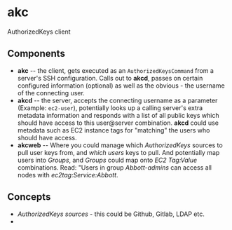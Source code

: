 # akc
AuthorizedKeys client

## Components

- **akc** -- the client, gets executed as an `AuthorizedKeysCommand` from a server's SSH configuration. Calls out to **akcd**, passes on certain configured information (optional) as well as the obvious - the username of the connecting user.
- **akcd** -- the server, accepts the connecting username as a parameter (Example: `ec2-user`), potentially looks up a calling server's extra metadata information and responds with a list of all public keys which should have access to this user@server combination. **akcd** could use metadata such as EC2 instance tags for "matching" the users who should have access.
- **akcweb** -- Where you could manage which *AuthorizedKeys* sources to pull user keys from, and *which users* keys to pull. And potentially map users into *Groups*, and *Groups* could map onto *EC2 Tag:Value* combinations. Read: "Users in group *Abbott-admins* can access all nodes with *ec2tag:Service:Abbott*.

## Concepts

- *AuthorizedKeys sources* - this could be Github, Gitlab, LDAP etc.
- 

